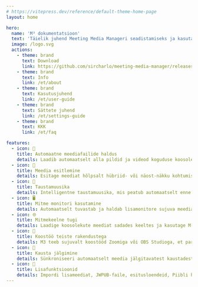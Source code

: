 ```yaml
---
# https://vitepress.dev/reference/default-theme-home-page
layout: home

hero:
  name: 'M³ dokumentatsioon'
  text: 'Täielik juhend Meeting Media Manageri seadistamiseks ja kasutamiseks'
  image: /logo.svg
  actions:
    - theme: brand
      text: Download
      link: https://github.com/sircharlo/meeting-media-manager/releases/latest
    - theme: brand
      text: Info
      link: /et/about
    - theme: brand
      text: Kasutusjuhend
      link: /et/user-guide
    - theme: brand
      text: Sättete juhend
      link: /et/settings-guide
    - theme: brand
      text: KKK
      link: /et/faq

features:
  - icon: 🚀
    title: Automaatne meediafailide haldus
    details: Laadib automaatselt alla pildid ja videod koguduse koosolekute jaoks mis tahes keeles, mis on saadaval Jehoova tunnistajate ametlikul veebisaidil.
  - icon: 🎦
    title: Meedia esitlemine
    details: Esitage meediat hõlpsalt hübriid- või näost-näkku kohtumistel tänu täiustatud juhtimisfunktsioonidele, suumimis-/panorameerimisvõimalustele ja kohandatav aja haldus.
  - icon: 🎵
    title: Taustamuusika
    details: Intelligentne taustamuusika, mis peatub automaatselt enne koosoleku algust ja mida saab pärast koosolekut ühe klõpsuga uuesti käivitada.
  - icon: 🖥️
    title: Mitme monitori kasutamine
    details: Automaatselt tuvastab ja haldab lisamonitore sujuva meediaesituse jaoks.
  - icon: 🌐
    title: Mitmekeelne tugi
    details: Laadige koosolekute meediat sadades keeltes ja kasutage M³ kasutajaliidest ükskõik millises olemasolevas keeles.
  - icon: 🧩
    title: Koostöö teiste rakendustega
    details: M3 teeb sujuvalt koostööd Zoomiga või OBS Studioga, et parandada meedia haldamist ja taasesitamist koosolekute ajal.
  - icon: 📁
    title: Kausta jälgimine
    details: Sünkroniseeri automaatselt meedia jälgitavatest kaustadest (nagu Dropbox või OneDrive) ja eksportige meedia kaustadesse.
  - icon: 🎯
    title: Lisafunktsioonid
    details: Impordi lisameediat, JWPUB-faile, esitusloendeid, Piibli helisalvestusi ja halda mitut kogudust.
---
```

